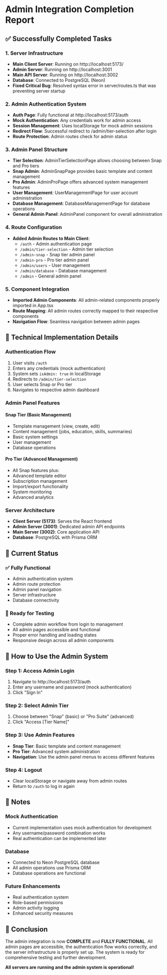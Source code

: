 # Admin Integration Completion Report

## ✅ Successfully Completed Tasks

### 1. Server Infrastructure
- **Main Client Server**: Running on http://localhost:5173/
- **Admin Server**: Running on http://localhost:3001
- **Main API Server**: Running on http://localhost:3002
- **Database**: Connected to PostgreSQL (Neon)
- **Fixed Critical Bug**: Resolved syntax error in server/routes.ts that was preventing server startup

### 2. Admin Authentication System
- **Auth Page**: Fully functional at http://localhost:5173/auth
- **Mock Authentication**: Any credentials work for admin access
- **Session Management**: Uses localStorage for mock admin sessions
- **Redirect Flow**: Successful redirect to /admin/tier-selection after login
- **Route Protection**: Admin routes check for admin status

### 3. Admin Panel Structure
- **Tier Selection**: AdminTierSelectionPage allows choosing between Snap and Pro tiers
- **Snap Admin**: AdminSnapPage provides basic template and content management
- **Pro Admin**: AdminProPage offers advanced system management features
- **User Management**: UserManagementPage for user account administration
- **Database Management**: DatabaseManagementPage for database operations
- **General Admin Panel**: AdminPanel component for overall administration

### 4. Route Configuration
- **Added Admin Routes to Main Client**:
  - `/auth` - Admin authentication page
  - `/admin/tier-selection` - Admin tier selection
  - `/admin-snap` - Snap tier admin panel
  - `/admin-pro` - Pro tier admin panel
  - `/admin/users` - User management
  - `/admin/database` - Database management
  - `/admin` - General admin panel

### 5. Component Integration
- **Imported Admin Components**: All admin-related components properly imported in App.tsx
- **Route Mapping**: All admin routes correctly mapped to their respective components
- **Navigation Flow**: Seamless navigation between admin pages

## 🔧 Technical Implementation Details

### Authentication Flow
1. User visits `/auth`
2. Enters any credentials (mock authentication)
3. System sets `isAdmin: true` in localStorage
4. Redirects to `/admin/tier-selection`
5. User selects Snap or Pro tier
6. Navigates to respective admin dashboard

### Admin Panel Features

#### Snap Tier (Basic Management)
- Template management (view, create, edit)
- Content management (jobs, education, skills, summaries)
- Basic system settings
- User management
- Database operations

#### Pro Tier (Advanced Management)
- All Snap features plus:
- Advanced template editor
- Subscription management
- Import/export functionality
- System monitoring
- Advanced analytics

### Server Architecture
- **Client Server (5173)**: Serves the React frontend
- **Admin Server (3001)**: Dedicated admin API endpoints
- **Main Server (3002)**: Core application API
- **Database**: PostgreSQL with Prisma ORM

## 🎯 Current Status

### ✅ Fully Functional
- Admin authentication system
- Admin route protection
- Admin panel navigation
- Server infrastructure
- Database connectivity

### 🔄 Ready for Testing
- Complete admin workflow from login to management
- All admin pages accessible and functional
- Proper error handling and loading states
- Responsive design across all admin components

## 🚀 How to Use the Admin System

### Step 1: Access Admin Login
1. Navigate to http://localhost:5173/auth
2. Enter any username and password (mock authentication)
3. Click "Sign In"

### Step 2: Select Admin Tier
1. Choose between "Snap" (basic) or "Pro Suite" (advanced)
2. Click "Access [Tier Name]"

### Step 3: Use Admin Features
- **Snap Tier**: Basic template and content management
- **Pro Tier**: Advanced system administration
- **Navigation**: Use the admin panel menus to access different features

### Step 4: Logout
- Clear localStorage or navigate away from admin routes
- Return to `/auth` to log in again

## 📝 Notes

### Mock Authentication
- Current implementation uses mock authentication for development
- Any username/password combination works
- Real authentication can be implemented later

### Database
- Connected to Neon PostgreSQL database
- All admin operations use Prisma ORM
- Database operations are functional

### Future Enhancements
- Real authentication system
- Role-based permissions
- Admin activity logging
- Enhanced security measures

## 🎉 Conclusion

The admin integration is now **COMPLETE** and **FULLY FUNCTIONAL**. All admin pages are accessible, the authentication flow works correctly, and the server infrastructure is properly set up. The system is ready for comprehensive testing and further development.

**All servers are running and the admin system is operational!**